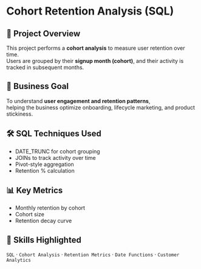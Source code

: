 # Cohort Retention Analysis (SQL)

## 📌 Project Overview
This project performs a **cohort analysis** to measure user retention over time.  
Users are grouped by their **signup month (cohort)**, and their activity is tracked in subsequent months.

## 🎯 Business Goal
To understand **user engagement and retention patterns**,  
helping the business optimize onboarding, lifecycle marketing, and product stickiness.

## 🛠️ SQL Techniques Used
- DATE_TRUNC for cohort grouping
- JOINs to track activity over time
- Pivot-style aggregation
- Retention % calculation

## 📊 Key Metrics
- Monthly retention by cohort
- Cohort size
- Retention decay curve

## 🔗 Skills Highlighted
`SQL` · `Cohort Analysis` · `Retention Metrics` · `Date Functions` · `Customer Analytics`
